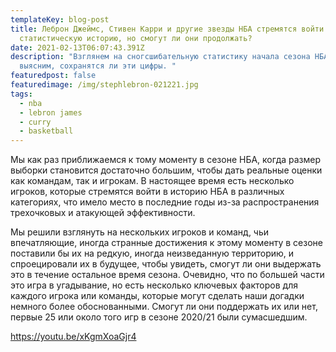 ```yaml
---
templateKey: blog-post
title: Леброн Джеймс, Стивен Карри и другие звезды НБА стремятся войти в
  статистическую историю, но смогут ли они продолжать?
date: 2021-02-13T06:07:43.391Z
description: "Взглянем на сногсшибательную статистику начала сезона НБА и
  выясним, сохранятся ли эти цифры. "
featuredpost: false
featuredimage: /img/stephlebron-021221.jpg
tags:
  - nba
  - lebron james
  - curry
  - basketball
---
```

[](https://youtu.be/xKgmXoaGjr4)Мы как раз приближаемся к тому моменту в сезоне НБА, когда размер выборки становится достаточно большим, чтобы дать реальные оценки как командам, так и игрокам. В настоящее время есть несколько игроков, которые стремятся войти в историю НБА в различных категориях, что имело место в последние годы из-за распространения трехочковых и атакующей эффективности.

Мы решили взглянуть на нескольких игроков и команд, чьи впечатляющие, иногда странные достижения к этому моменту в сезоне поставили бы их на редкую, иногда неизведанную территорию, и спроецировали их в будущее, чтобы увидеть, смогут ли они выдержать это в течение остальное время сезона. Очевидно, что по большей части это игра в угадывание, но есть несколько ключевых факторов для каждого игрока или команды, которые могут сделать наши догадки немного более обоснованными. Смогут ли они поддержать их или нет, первые 25 или около того игр в сезоне 2020/21 были сумасшедшим.

<https://youtu.be/xKgmXoaGjr4>